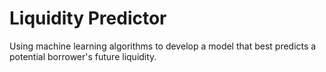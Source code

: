 # Liquidity Predictor

Using machine learning algorithms to develop a model that best predicts a potential borrower's future 
liquidity.

